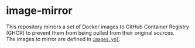 # image-mirror

This repository mirrors a set of Docker images to GitHub Container Registry (GHCR) to prevent them from being pulled from their original sources.  
The images to mirror are defined in [`images.yml`](./images.yml).